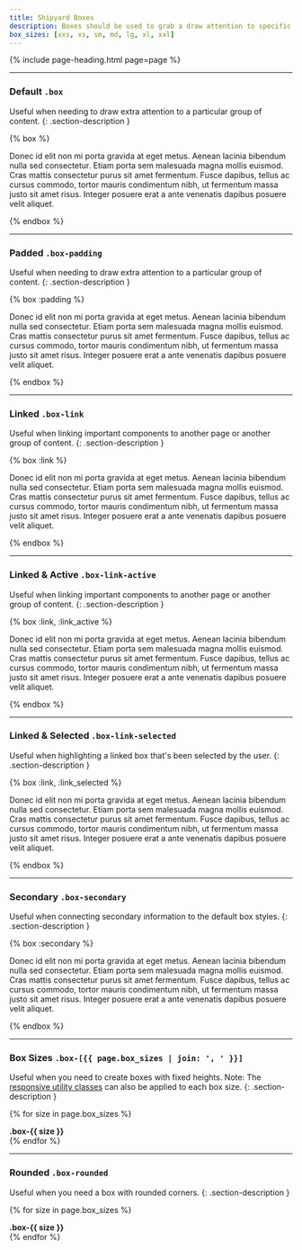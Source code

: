 ```yaml
---
title: Shipyard Boxes
description: Boxes should be used to grab a draw attention to specific groups of content, and are most useful to linked content. By default, all boxes need to have the base class of `.box` in order to function properly.
box_sizes: [xxs, xs, sm, md, lg, xl, xxl]
---
```


{% include page-heading.html page=page %}

---

### Default `.box`
Useful when needing to draw extra attention to a particular group of content.
{: .section-description }

{% box %}
  <p>Donec id elit non mi porta gravida at eget metus. Aenean lacinia bibendum nulla sed consectetur. Etiam porta sem malesuada magna mollis euismod. Cras mattis consectetur purus sit amet fermentum. Fusce dapibus, tellus ac cursus commodo, tortor mauris condimentum nibh, ut fermentum massa justo sit amet risus. Integer posuere erat a ante venenatis dapibus posuere velit aliquet.</p>
{% endbox %}

---

### Padded `.box-padding`
Useful when needing to draw extra attention to a particular group of content.
{: .section-description }

{% box :padding %}
  <p>Donec id elit non mi porta gravida at eget metus. Aenean lacinia bibendum nulla sed consectetur. Etiam porta sem malesuada magna mollis euismod. Cras mattis consectetur purus sit amet fermentum. Fusce dapibus, tellus ac cursus commodo, tortor mauris condimentum nibh, ut fermentum massa justo sit amet risus. Integer posuere erat a ante venenatis dapibus posuere velit aliquet.</p>
{% endbox %}

---

### Linked `.box-link`
Useful when linking important components to another page or another group of content.
{: .section-description }

{% box :link %}
  <p>Donec id elit non mi porta gravida at eget metus. Aenean lacinia bibendum nulla sed consectetur. Etiam porta sem malesuada magna mollis euismod. Cras mattis consectetur purus sit amet fermentum. Fusce dapibus, tellus ac cursus commodo, tortor mauris condimentum nibh, ut fermentum massa justo sit amet risus. Integer posuere erat a ante venenatis dapibus posuere velit aliquet.</p>
{% endbox %}

---

### Linked & Active `.box-link-active`
Useful when linking important components to another page or another group of content.
{: .section-description }

{% box :link, :link_active %}
  <p>Donec id elit non mi porta gravida at eget metus. Aenean lacinia bibendum nulla sed consectetur. Etiam porta sem malesuada magna mollis euismod. Cras mattis consectetur purus sit amet fermentum. Fusce dapibus, tellus ac cursus commodo, tortor mauris condimentum nibh, ut fermentum massa justo sit amet risus. Integer posuere erat a ante venenatis dapibus posuere velit aliquet.</p>
{% endbox %}

---

### Linked & Selected `.box-link-selected`
Useful when highlighting a linked box that's been selected by the user.
{: .section-description }

{% box :link, :link_selected %}
  <p>Donec id elit non mi porta gravida at eget metus. Aenean lacinia bibendum nulla sed consectetur. Etiam porta sem malesuada magna mollis euismod. Cras mattis consectetur purus sit amet fermentum. Fusce dapibus, tellus ac cursus commodo, tortor mauris condimentum nibh, ut fermentum massa justo sit amet risus. Integer posuere erat a ante venenatis dapibus posuere velit aliquet.</p>
{% endbox %}

---

### Secondary `.box-secondary`
Useful when connecting secondary information to the default box styles.
{: .section-description }

{% box :secondary %}
  <p>Donec id elit non mi porta gravida at eget metus. Aenean lacinia bibendum nulla sed consectetur. Etiam porta sem malesuada magna mollis euismod. Cras mattis consectetur purus sit amet fermentum. Fusce dapibus, tellus ac cursus commodo, tortor mauris condimentum nibh, ut fermentum massa justo sit amet risus. Integer posuere erat a ante venenatis dapibus posuere velit aliquet.</p>
{% endbox %}


---

### Box Sizes `.box-[{{ page.box_sizes | join: ', ' }}]`
Useful when you need to create boxes with fixed heights. Note: The <a href="{{ site.baseurl }}/utilities/responsive">responsive utility classes</a> can also be applied to each box size.
{: .section-description }

{% for size in page.box_sizes %}
  <div class="box box-{{ size }} margin-top-md">
    <strong class="center text-lighter text-sm">.box-{{ size }}</strong>
  </div>
{% endfor %}

---

### Rounded `.box-rounded`
Useful when you need a box with rounded corners.
{: .section-description }

{% for size in page.box_sizes %}
  <div class="box box-rounded box-{{ size }} margin-top-md">
    <strong class="center text-lighter text-sm">.box-{{ size }}</strong>
  </div>
{% endfor %}
